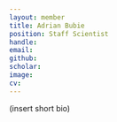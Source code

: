 ```yaml
---
layout: member
title: Adrian Bubie
position: Staff Scientist
handle: 
email: 
github: 
scholar:
image: 
cv: 
---
```


(insert short bio)